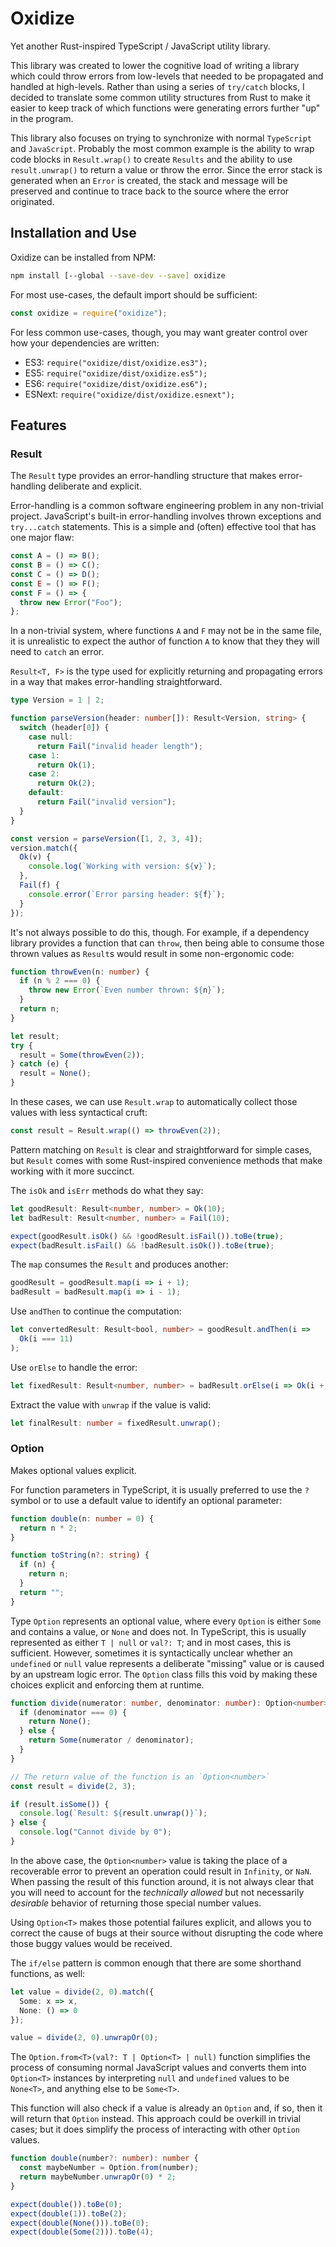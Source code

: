 # Oxidize

Yet another Rust-inspired TypeScript / JavaScript utility library.

This library was created to lower the cognitive load of writing a library which
could throw errors from low-levels that needed to be propagated and handled at
high-levels. Rather than using a series of `try/catch` blocks, I decided to
translate some common utility structures from Rust to make it easier to keep
track of which functions were generating errors further "up" in the program.

This library also focuses on trying to synchronize with normal `TypeScript` and
`JavaScript`. Probably the most common example is the ability to wrap code
blocks in `Result.wrap()` to create `Results` and the ability to use
`result.unwrap()` to return a value or throw the error. Since the error stack
is generated when an `Error` is created, the stack and message will be
preserved and continue to trace back to the source where the error originated.

## Installation and Use

Oxidize can be installed from NPM:

```bash
npm install [--global --save-dev --save] oxidize
```

For most use-cases, the default import should be sufficient:

```javascript
const oxidize = require("oxidize");
```

For less common use-cases, though, you may want greater control over how your
dependencies are written:

- ES3: `require("oxidize/dist/oxidize.es3");`
- ES5: `require("oxidize/dist/oxidize.es5");`
- ES6: `require("oxidize/dist/oxidize.es6");`
- ESNext: `require("oxidize/dist/oxidize.esnext");`

## Features

### Result

The `Result` type provides an error-handling structure that makes
error-handling deliberate and explicit.

Error-handling is a common software engineering problem in any non-trivial
project. JavaScript's built-in error-handling involves thrown exceptions
and `try...catch` statements. This is a simple and (often) effective tool
that has one major flaw:

```typescript
const A = () => B();
const B = () => C();
const C = () => D();
const E = () => F();
const F = () => {
  throw new Error("Foo");
};
```

In a non-trivial system, where functions `A` and `F` may not be in the same
file, it is unrealistic to expect the author of function `A` to know that
they they will need to `catch` an error.

`Result<T, F>` is the type used for explicitly returning and propagating
errors in a way that makes error-handling straightforward.

```typescript
type Version = 1 | 2;

function parseVersion(header: number[]): Result<Version, string> {
  switch (header[0]) {
    case null:
      return Fail("invalid header length");
    case 1:
      return Ok(1);
    case 2:
      return Ok(2);
    default:
      return Fail("invalid version");
  }
}

const version = parseVersion([1, 2, 3, 4]);
version.match({
  Ok(v) {
    console.log(`Working with version: ${v}`);
  },
  Fail(f) {
    console.error(`Error parsing header: ${f}`);
  }
});
```

It's not always possible to do this, though. For example, if a dependency
library provides a function that can `throw`, then being able to consume
those thrown values as `Result`s would result in some non-ergonomic code:

```typescript
function throwEven(n: number) {
  if (n % 2 === 0) {
    throw new Error(`Even number thrown: ${n}`);
  }
  return n;
}

let result;
try {
  result = Some(throwEven(2));
} catch (e) {
  result = None();
}
```

In these cases, we can use `Result.wrap` to automatically collect those
values with less syntactical cruft:

```typescript
const result = Result.wrap(() => throwEven(2));
```

Pattern matching on `Result` is clear and straightforward for simple cases,
but `Result` comes with some Rust-inspired convenience methods that make
working with it more succinct.

The `isOk` and `isErr` methods do what they say:

```typescript
let goodResult: Result<number, number> = Ok(10);
let badResult: Result<number, number> = Fail(10);

expect(goodResult.isOk() && !goodResult.isFail()).toBe(true);
expect(badResult.isFail() && !badResult.isOk()).toBe(true);
```

The `map` consumes the `Result` and produces another:

```typescript
goodResult = goodResult.map(i => i + 1);
badResult = badResult.map(i => i - 1);
```

Use `andThen` to continue the computation:

```typescript
let convertedResult: Result<bool, number> = goodResult.andThen(i =>
  Ok(i === 11)
);
```

Use `orElse` to handle the error:

```typescript
let fixedResult: Result<number, number> = badResult.orElse(i => Ok(i + 20));
```

Extract the value with `unwrap` if the value is valid:

```typescript
let finalResult: number = fixedResult.unwrap();
```

### Option

Makes optional values explicit.

For function parameters in TypeScript, it is usually preferred to use the `?`
symbol or to use a default value to identify an optional parameter:

```typescript
function double(n: number = 0) {
  return n * 2;
}

function toString(n?: string) {
  if (n) {
    return n;
  }
  return "";
}
```

Type `Option` represents an optional value, where every `Option` is either
`Some` and contains a value, or `None` and does not. In TypeScript, this is
usually represented as either `T | null` or `val?: T`; and in most cases,
this is sufficient. However, sometimes it is syntactically unclear whether
an `undefined` or `null` value represents a deliberate "missing" value or
is caused by an upstream logic error. The `Option` class fills this void
by making these choices explicit and enforcing them at runtime.

```typescript
function divide(numerator: number, denominator: number): Option<number> {
  if (denominator === 0) {
    return None();
  } else {
    return Some(numerator / denominator);
  }
}

// The return value of the function is an `Option<number>`
const result = divide(2, 3);

if (result.isSome()) {
  console.log(`Result: ${result.unwrap()}`);
} else {
  console.log("Cannot divide by 0");
}
```

In the above case, the `Option<number>` value is taking the place of a
recoverable error to prevent an operation could result in `Infinity`,
or `NaN`. When passing the result of this function around, it is not
always clear that you will need to account for the _technically allowed_
but not necessarily _desirable_ behavior of returning those special
number values.

Using `Option<T>` makes those potential failures explicit, and allows
you to correct the cause of bugs at their source without disrupting the
code where those buggy values would be received.

The `if/else` pattern is common enough that there are some shorthand
functions, as well:

```typescript
let value = divide(2, 0).match({
  Some: x => x,
  None: () => 0
});

value = divide(2, 0).unwrapOr(0);
```

The `Option.from<T>(val?: T | Option<T> | null)` function simplifies the
process of consuming normal JavaScript values and converts them into
`Option<T>` instances by interpreting `null` and `undefined` values to
be `None<T>`, and anything else to be `Some<T>`.

This function will also check if a value is already an `Option` and, if
so, then it will return that `Option` instead. This approach could be
overkill in trivial cases; but it does simplify the process of interacting
with other `Option` values.

```typescript
function double(number?: number): number {
  const maybeNumber = Option.from(number);
  return maybeNumber.unwrapOr(0) * 2;
}

expect(double()).toBe(0);
expect(double(1)).toBe(2);
expect(double(None())).toBe(0);
expect(double(Some(2))).toBe(4);
```
